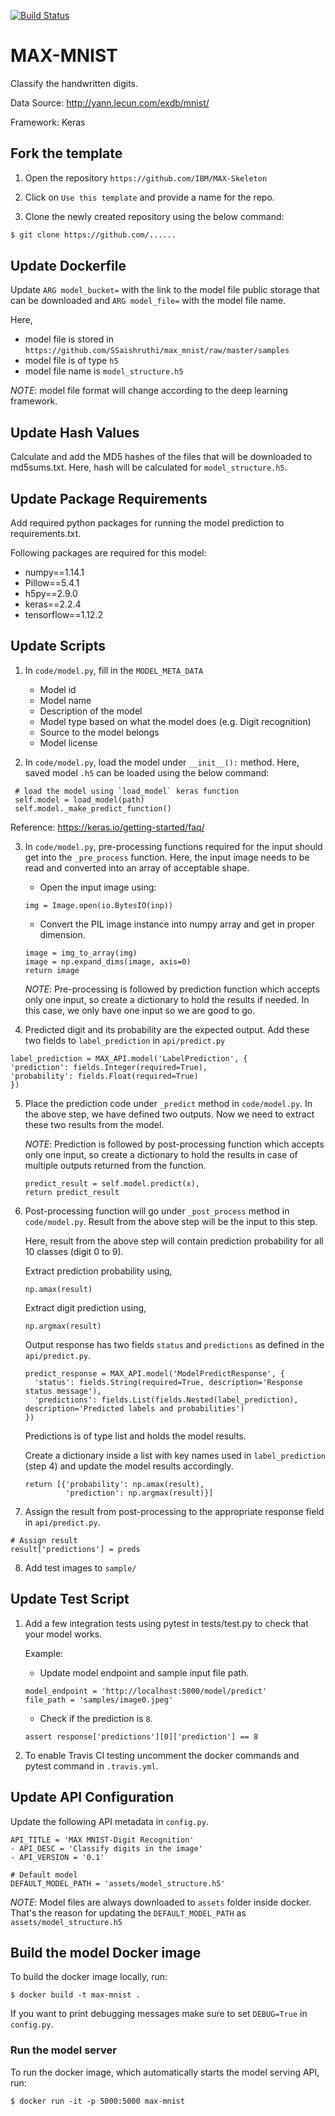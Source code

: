 [![Build Status](https://travis-ci.org/SSaishruthi/max_mnist.svg?branch=master)](https://travis-ci.org/SSaishruthi/max_mnist)

# MAX-MNIST

Classify the handwritten digits. 

Data Source: http://yann.lecun.com/exdb/mnist/

Framework: Keras

## Fork the template

1. Open the repository `https://github.com/IBM/MAX-Skeleton`

2. Click on `Use this template` and provide a name for the repo.

3. Clone the newly created repository using the below command:

```bash
$ git clone https://github.com/......
```

## Update Dockerfile

Update `ARG model_bucket=` with the link to the model file public storage that can be downloaded and 
`ARG model_file=` with the model file name. 
   
Here, 
   - model file is stored in `https://github.com/SSaishruthi/max_mnist/raw/master/samples`
   - model file is of type `h5`
   - model file name is `model_structure.h5`
   
   _NOTE_: model file format will change according to the deep learning framework. 
   

## Update Hash Values

Calculate and add the MD5 hashes of the files that will be downloaded to md5sums.txt. Here, hash will be
calculated for `model_structure.h5`.

## Update Package Requirements

Add required python packages for running the model prediction to requirements.txt. 

Following packages are required for this model:

   - numpy==1.14.1
   - Pillow==5.4.1
   - h5py==2.9.0
   - keras==2.2.4
   - tensorflow==1.12.2
   
## Update Scripts

1. In `code/model.py`, fill in the `MODEL_META_DATA` 
       
     - Model id
     - Model name
     - Description of the model
     - Model type based on what the model does (e.g. Digit recognition)
     - Source to the model belongs
     - Model license
  
2. In `code/model.py`, load the model under `__init__():` method. 
  Here, saved model `.h5` can be loaded using the below command:
  
 ```
  # load the model using `load_model` keras function
  self.model = load_model(path)
  self.model._make_predict_function()
```

Reference:
https://keras.io/getting-started/faq/

3. In `code/model.py`, pre-processing functions required for the input should get into the `_pre_process` function.
  Here, the input image needs to be read and converted into an array of acceptable shape.
  
     - Open the input image using:
     ```
     img = Image.open(io.BytesIO(inp))
     ```
  
     - Convert the PIL image instance into numpy array and get in proper dimension.
     ```
     image = img_to_array(img)
     image = np.expand_dims(image, axis=0)
     return image
     ```
  
     _NOTE_: Pre-processing is followed by prediction function which accepts only one input, 
             so create a dictionary to hold the results if needed. In this case, we only have one input so we
             are good to go.
  
4. Predicted digit and its probability are the expected output. Add these two fields to `label_prediction` in `api/predict.py` 
  
 ```
 label_prediction = MAX_API.model('LabelPrediction', {
 'prediction': fields.Integer(required=True),
 'probability': fields.Float(required=True)
 })
 ```
 
5. Place the prediction code under `_predict` method in `code/model.py`.
   In the above step, we have defined two outputs. Now we need to extract these two results 
   from the model. 
  
   _NOTE_: Prediction is followed by post-processing function which accepts only one input, 
           so create a dictionary to hold the results in case of multiple outputs returned from the function.
  
   ```
   predict_result = self.model.predict(x),
   return predict_result
   ```
6. Post-processing function will go under `_post_process` method in `code/model.py`.
   Result from the above step will be the input to this step. 
  
   Here, result from the above step will contain prediction probability for all 10 classes (digit 0 to 9).
  
   Extract prediction probability using,
  
   ```
   np.amax(result)
   ```
  
   Extract digit prediction using,
  
   ```
   np.argmax(result)
   ```
  
   Output response has two fields `status` and `predictions` as defined in the `api/predict.py`. 
  
   ```
   predict_response = MAX_API.model('ModelPredictResponse', {
     'status': fields.String(required=True, description='Response status message'),
     'predictions': fields.List(fields.Nested(label_prediction), description='Predicted labels and probabilities')
   })
   ```
   Predictions is of type list and holds the model results.
  
   Create a dictionary inside a list with key names used in `label_prediction` (step 4) and update the
   model results accordingly.
  
   ```
   return [{'probability': np.amax(result),
            'prediction': np.argmax(result)}]
   ```

7. Assign the result from post-processing to the appropriate response field in `api/predict.py`.

  ```
  # Assign result
  result['predictions'] = preds
  ```

8. Add test images to `sample/`


## Update Test Script

1. Add a few integration tests using pytest in tests/test.py to check that your model works. 

   Example:

    - Update model endpoint and sample input file path.

    ```
    model_endpoint = 'http://localhost:5000/model/predict'
    file_path = 'samples/image0.jpeg'
    ```

    - Check if the prediction is `8`.

    ```
    assert response['predictions'][0]['prediction'] == 8
    ```

2. To enable Travis CI testing uncomment the docker commands and pytest command in `.travis.yml`.


## Update API Configuration

Update the following API metadata in `config.py`.

```
API_TITLE = 'MAX MNIST-Digit Recognition'
- API_DESC = 'Classify digits in the image'
- API_VERSION = '0.1'

# Default model
DEFAULT_MODEL_PATH = 'assets/model_structure.h5'
```

_NOTE_: Model files are always downloaded to `assets` folder inside docker. That's the reason for updating the
`DEFAULT_MODEL_PATH` as `assets/model_structure.h5`

## Build the model Docker image

To build the docker image locally, run:

```
$ docker build -t max-mnist .
```

If you want to print debugging messages make sure to set `DEBUG=True` in `config.py`.

### Run the model server

To run the docker image, which automatically starts the model serving API, run:

```
$ docker run -it -p 5000:5000 max-mnist
```
